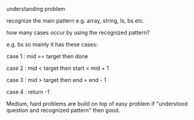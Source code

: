 understanding problem

recognize the main pattern e.g. array, string, ls, bs etc.

how many cases occur by using the recognized pattern?

e.g. bs so mainly it has these cases:

case 1 : mid == target then done 

case 2 : mid < target then start = mid + 1

case 3 : mid > target then end = end - 1

case 4 : return -1 


Medium, hard problems are build on top of easy problem
if "understood question and recognized pattern" then good.